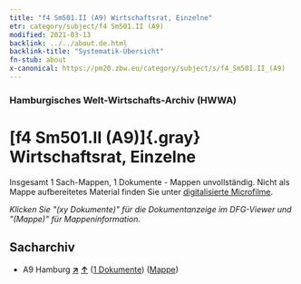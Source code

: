 ```yaml
---
title: "f4 Sm501.II (A9) Wirtschaftsrat, Einzelne"
etr: category/subject/f4 Sm501.II (A9)
modified: 2021-03-13
backlink: ../../about.de.html
backlink-title: "Systematik-Übersicht"
fn-stub: about
x-canonical: https://pm20.zbw.eu/category/subject/s/f4_Sm501.II_(A9)
---
```


### Hamburgisches Welt-Wirtschafts-Archiv (HWWA)
# [f4 Sm501.II (A9)]{.gray}&#8201; Wirtschaftsrat, Einzelne&#160; 




Insgesamt 1 Sach-Mappen, 1 Dokumente - Mappen unvollständig.
Nicht als Mappe aufbereitetes Material finden Sie unter [digitalisierte Microfilme](/film/h1_sh.de.html).

_Klicken Sie "(xy Dokumente)" für die Dokumentanzeige im DFG-Viewer und "(Mappe)" für Mappeninformation._

## Sacharchiv



- A9 Hamburg [**&nearr;**](../../../geo/i/140905/about.de.html "Hamburg (alle Mappen)") [**&uarr;**](../../../geo/about.de.html#A9 "Ländersystematik") (<a href="https://pm20.zbw.eu/dfgview/sh/140905,144376" title="über: Hamburg : Wirtschaftsrat, Einzelne" target="_blank">1 Dokumente</a>) ([Mappe](../../../../folder/sh/1409xx/140905/1443xx/144376/about.de.html))


